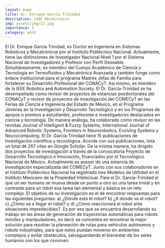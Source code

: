 ```yaml
---
layout: page
title: Dr. Enrique Garcia Trinidad
description: LGAC Mecatrónica
img: assets/img/12.jpg
importance: 1
category: work
---
```


El Dr. Enrique García Trinidad, es Doctor en Ingeniería en Sistemas Robóticos y Mecatrónicos por el Instituto Politécnico Nacional. Actualmente, tiene las distinciones de Investigador Nacional Nivel 1 por el Sistema Nacional de Investigadores y Profesor con Perfil Deseable. Simultáneamente, es miembro del Cuerpo Académico de Ciencia y Tecnología en Termofluídos y Mecatrónica Avanzada y también funge como enlace institucional para el programa Madres Jefas de Familia para fortalecer su Desarrollo Profesional del CONACyT. Asi mismo, es miembro de la IEEE Robotics and Automation Society. El Dr. García-Trinidad se ha desempeñado como revisor de proyectos de estancias posdoctorales del CONACyT y revisor de proyectos de investigación del COMECyT en las Ferias de Ciencia e Ingeniería del Estado de México, en el Programa Jóvenes en la Investigación y Desarrollo Tecnológico y en los Programas de apoyos o premios a estudiantes, profesores e investigadores destacados en ciencia y tecnología. De manera análoga, ha colaborado como revisor en las revistas Journal of Intelligent & Fuzzy Systems, International Journal of Advanced Robotic Systems, Frontiers in Neurorobotics, Evolving Systems y Neurocomputing. El Dr. García-Trinidad tiene 15 publicaciones de investigación científica y tecnológica. Acorde con sus publicaciones, lista un total de 267 citas en Google Scholar. De la misma manera, ha dirigido dos proyectos de investigación a través de la convocatoria Proyecto de Desarrollo Tecnológico e Innovación, financiados por el Tecnológico Nacional de México. Actualmente es asesor de una estancia de investigación especializada del COMECyT. Junto con sus colaboradores en el Instituto Politécnico Nacional ha registrado tres Modelos de Utilidad en el Instituto Mexicano de la Propiedad Intelectual. 
Para el Dr. García-Trinidad el que un ser humano se mueva desde un punto a otro es una tarea trivial y en contraste para un robot esa tarea tan elemental y básica es un reto complejo. El objetivo de su investigación es el de encontrar respuestas para las siguientes preguntas: a) ¿Dónde esta el robot? b) ¿A dónde va el robot? c) ¿Cómo va a llegar el robot? y d) ¿Cómo reaccionará el robot ante situaciones impredecibles?. Es por eso que se encuentra desarrollando su trabajo en las áreas de generación de trayectorias automáticas para robots móviles y manipuladores, es decir se concentra en encontrar la mejor solución para resolver la planeación de rutas para vehículos autónomos y robots industriales, para que estos puedan moverse en ambientes complejos y evitar obstáculos, salvaguardando el bienestar de los seres humanos con los que conviven.